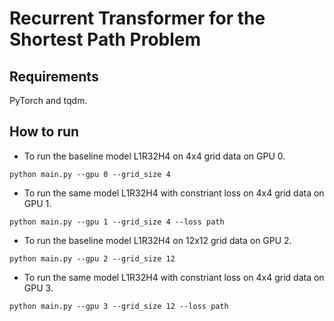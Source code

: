 # Recurrent Transformer for the Shortest Path Problem

## Requirements
PyTorch and tqdm.

## How to run
- To run the baseline model L1R32H4 on 4x4 grid data on GPU 0.
```
python main.py --gpu 0 --grid_size 4
```
- To run the same model L1R32H4 with constriant loss on 4x4 grid data on GPU 1.
```
python main.py --gpu 1 --grid_size 4 --loss path
```
- To run the baseline model L1R32H4 on 12x12 grid data on GPU 2.
```
python main.py --gpu 2 --grid_size 12
```
- To run the same model L1R32H4 with constriant loss on 4x4 grid data on GPU 3.
```
python main.py --gpu 3 --grid_size 12 --loss path
```